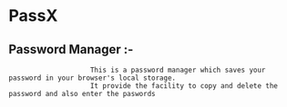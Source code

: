 # PassX
## Password Manager :-
                        This is a password manager which saves your password in your browser's local storage.
                        It provide the facility to copy and delete the password and also enter the paswords
